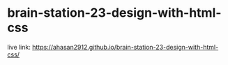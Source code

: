 # brain-station-23-design-with-html-css
live link: https://ahasan2912.github.io/brain-station-23-design-with-html-css/
